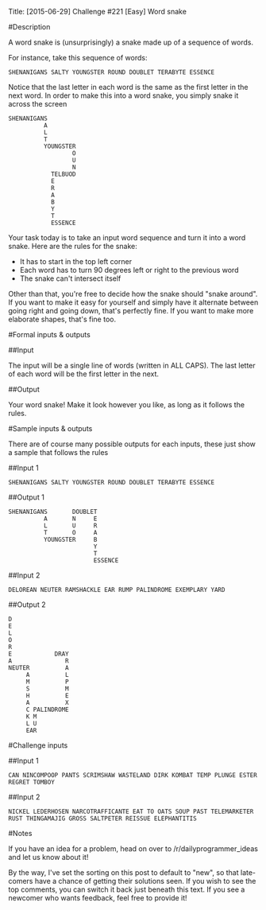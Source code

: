 Title: [2015-06-29] Challenge #221 [Easy] Word snake

#Description

A word snake is (unsurprisingly) a snake made up of a sequence of words. 

For instance, take this sequence of words: 

    SHENANIGANS SALTY YOUNGSTER ROUND DOUBLET TERABYTE ESSENCE

Notice that the last letter in each word is the same as the first letter in the next word. In order to make this into a word snake, you simply snake it across the screen

    SHENANIGANS        
              A        
              L        
              T        
              YOUNGSTER
                      O
                      U
                      N
                TELBUOD
                E      
                R      
                A      
                B      
                Y      
                T      
                ESSENCE

Your task today is to take an input word sequence and turn it into a word snake. Here are the rules for the snake:

 * It has to start in the top left corner
 * Each word has to turn 90 degrees left or right to the previous word
 * The snake can't intersect itself 

Other than that, you're free to decide how the snake should "snake around". If you want to make it easy for yourself and simply have it alternate between going right and going down, that's perfectly fine. If you want to make more elaborate shapes, that's fine too. 

#Formal inputs &amp; outputs

##Input

The input will be a single line of words (written in ALL CAPS). The last letter of each word will be the first letter in the next.

##Output

Your word snake! Make it look however you like, as long as it follows the rules.

#Sample inputs &amp; outputs

There are of course many possible outputs for each inputs, these just show a sample that follows the rules

##Input 1

    SHENANIGANS SALTY YOUNGSTER ROUND DOUBLET TERABYTE ESSENCE

##Output 1

    SHENANIGANS       DOUBLET
              A       N     E
              L       U     R
              T       O     A
              YOUNGSTER     B
                            Y
                            T
                            ESSENCE

##Input 2

    DELOREAN NEUTER RAMSHACKLE EAR RUMP PALINDROME EXEMPLARY YARD

##Output 2

    D                                       
    E                                       
    L                                       
    O                                       
    R                                       
    E            DRAY                       
    A               R                           
    NEUTER          A                           
         A          L                           
         M          P                           
         S          M                           
         H          E       
         A          X
         C PALINDROME
         K M
         L U
         EAR

#Challenge inputs

##Input 1

    CAN NINCOMPOOP PANTS SCRIMSHAW WASTELAND DIRK KOMBAT TEMP PLUNGE ESTER REGRET TOMBOY

##Input 2

    NICKEL LEDERHOSEN NARCOTRAFFICANTE EAT TO OATS SOUP PAST TELEMARKETER RUST THINGAMAJIG GROSS SALTPETER REISSUE ELEPHANTITIS

#Notes

If you have an idea for a problem, head on over to /r/dailyprogrammer_ideas and let us know about it!

By the way, I've set the sorting on this post to default to "new", so that late-comers have a chance of getting their solutions seen. If you wish to see the top comments, you can switch it back just beneath this text. If you see a newcomer who wants feedback, feel free to provide it!